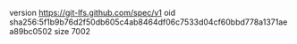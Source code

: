 version https://git-lfs.github.com/spec/v1
oid sha256:5f1b9b76d2f50db605c4ab8464df06c7533d04cf60bbd778a1371aea89bc0502
size 7002
